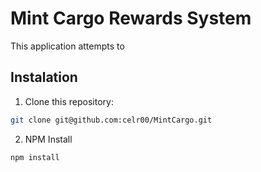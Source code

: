 # Mint Cargo Rewards System

This application attempts to 

## Instalation

1. Clone this repository:

```bash
git clone git@github.com:celr00/MintCargo.git
```

2. NPM Install

```bash
npm install
```